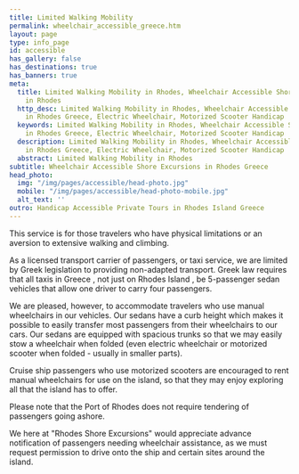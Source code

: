 ```yaml
---
title: Limited Walking Mobility
permalink: wheelchair_accessible_greece.htm
layout: page
type: info_page
id: accessible
has_gallery: false
has_destinations: true
has_banners: true
meta:
  title: Limited Walking Mobility in Rhodes, Wheelchair Accessible Shore Excursions
    in Rhodes
  http_desc: Limited Walking Mobility in Rhodes, Wheelchair Accessible Shore Excursions
    in Rhodes Greece, Electric Wheelchair, Motorized Scooter Handicap
  keywords: Limited Walking Mobility in Rhodes, Wheelchair Accessible Shore Excursions
    in Rhodes Greece, Electric Wheelchair, Motorized Scooter Handicap
  description: Limited Walking Mobility in Rhodes, Wheelchair Accessible Shore Excursions
    in Rhodes Greece, Electric Wheelchair, Motorized Scooter Handicap
  abstract: Limited Walking Mobility in Rhodes
subtitle: Wheelchair Accessible Shore Excursions in Rhodes Greece
head_photo:
  img: "/img/pages/accessible/head-photo.jpg"
  mobile: "/img/pages/accessible/head-photo-mobile.jpg"
  alt_text: ''
outro: Handicap Accessible Private Tours in Rhodes Island Greece
---
```


This service is for those travelers who have physical limitations or an aversion to extensive walking and climbing.

As a licensed transport carrier of passengers, or taxi service, we are limited by Greek legislation to providing non-adapted transport. Greek law requires that all taxis in Greece , not just on Rhodes Island , be 5-passenger sedan vehicles that allow one driver to carry four passengers.

We are pleased, however, to accommodate travelers who use manual wheelchairs in our vehicles. Our sedans have a curb height which makes it possible to easily transfer most passengers from their wheelchairs to our cars. Our sedans are equipped with spacious trunks so that we may easily stow a wheelchair when folded (even electric wheelchair or motorized scooter when folded - usually in smaller parts).

Cruise ship passengers who use motorized scooters are encouraged to rent manual wheelchairs for use on the island, so that they may enjoy exploring all that the island has to offer.

Please note that the Port of Rhodes does not require tendering of passengers going ashore.

We here at "Rhodes Shore Excursions" would appreciate advance notification of passengers needing wheelchair assistance, as we must request permission to drive onto the ship and certain sites around the island.
